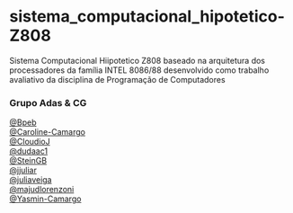 # sistema_computacional_hipotetico-Z808
Sistema Computacional Hiipotetico Z808 baseado na arquitetura dos processadores da família INTEL 8086/88 desenvolvido como trabalho avaliativo da disciplina de Programação de Computadores

### Grupo Adas & CG
[@Bpeb](https://github.com/Bpeb) <br />
[@Caroline-Camargo](https://github.com/Caroline-Camargo) <br />
[@CloudioJ](https://github.com/CloudioJ) <br />
[@dudaac1](https://github.com/dudaac1) <br />
[@SteinGB](https://github.com/SteinGB) <br />
[@jjuliar](https://github.com/jjuliar) <br />
[@juliaveiga](https://github.com/juliaveiga) <br />
[@majudlorenzoni](https://github.com/majudlorenzoni) <br />
[@Yasmin-Camargo](https://github.com/Yasmin-Camargo) <br />
